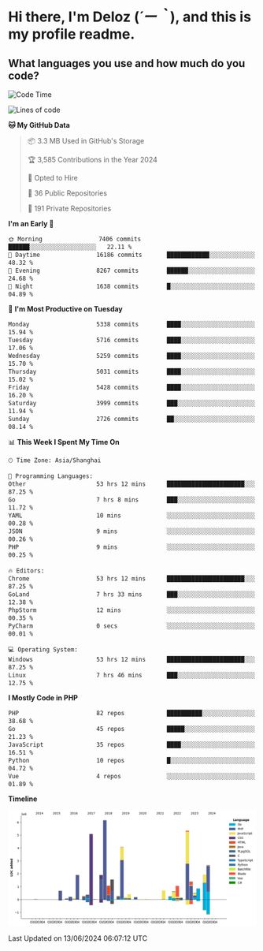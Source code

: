 # **Hi there, I'm Deloz (*´ー｀*), and this is my profile readme.**

## **What languages you use and how much do you code?**

<!--START_SECTION:waka-->
![Code Time](http://img.shields.io/badge/Code%20Time-4%2C192%20hrs%2036%20mins-blue)

![Lines of code](https://img.shields.io/badge/From%20Hello%20World%20I%27ve%20Written-39.8%20million%20lines%20of%20code-blue)

**🐱 My GitHub Data** 

> 📦 3.3 MB Used in GitHub's Storage 
 > 
> 🏆 3,585 Contributions in the Year 2024
 > 
> 💼 Opted to Hire
 > 
> 📜 36 Public Repositories 
 > 
> 🔑 191 Private Repositories 
 > 
**I'm an Early 🐤** 

```text
🌞 Morning                7406 commits        ██████░░░░░░░░░░░░░░░░░░░   22.11 % 
🌆 Daytime                16186 commits       ████████████░░░░░░░░░░░░░   48.32 % 
🌃 Evening                8267 commits        ██████░░░░░░░░░░░░░░░░░░░   24.68 % 
🌙 Night                  1638 commits        █░░░░░░░░░░░░░░░░░░░░░░░░   04.89 % 
```
📅 **I'm Most Productive on Tuesday** 

```text
Monday                   5338 commits        ████░░░░░░░░░░░░░░░░░░░░░   15.94 % 
Tuesday                  5716 commits        ████░░░░░░░░░░░░░░░░░░░░░   17.06 % 
Wednesday                5259 commits        ████░░░░░░░░░░░░░░░░░░░░░   15.70 % 
Thursday                 5031 commits        ████░░░░░░░░░░░░░░░░░░░░░   15.02 % 
Friday                   5428 commits        ████░░░░░░░░░░░░░░░░░░░░░   16.20 % 
Saturday                 3999 commits        ███░░░░░░░░░░░░░░░░░░░░░░   11.94 % 
Sunday                   2726 commits        ██░░░░░░░░░░░░░░░░░░░░░░░   08.14 % 
```


📊 **This Week I Spent My Time On** 

```text
🕑︎ Time Zone: Asia/Shanghai

💬 Programming Languages: 
Other                    53 hrs 12 mins      ██████████████████████░░░   87.25 % 
Go                       7 hrs 8 mins        ███░░░░░░░░░░░░░░░░░░░░░░   11.72 % 
YAML                     10 mins             ░░░░░░░░░░░░░░░░░░░░░░░░░   00.28 % 
JSON                     9 mins              ░░░░░░░░░░░░░░░░░░░░░░░░░   00.26 % 
PHP                      9 mins              ░░░░░░░░░░░░░░░░░░░░░░░░░   00.25 % 

🔥 Editors: 
Chrome                   53 hrs 12 mins      ██████████████████████░░░   87.25 % 
GoLand                   7 hrs 33 mins       ███░░░░░░░░░░░░░░░░░░░░░░   12.38 % 
PhpStorm                 12 mins             ░░░░░░░░░░░░░░░░░░░░░░░░░   00.35 % 
PyCharm                  0 secs              ░░░░░░░░░░░░░░░░░░░░░░░░░   00.01 % 

💻 Operating System: 
Windows                  53 hrs 12 mins      ██████████████████████░░░   87.25 % 
Linux                    7 hrs 46 mins       ███░░░░░░░░░░░░░░░░░░░░░░   12.75 % 
```

**I Mostly Code in PHP** 

```text
PHP                      82 repos            ██████████░░░░░░░░░░░░░░░   38.68 % 
Go                       45 repos            █████░░░░░░░░░░░░░░░░░░░░   21.23 % 
JavaScript               35 repos            ████░░░░░░░░░░░░░░░░░░░░░   16.51 % 
Python                   10 repos            █░░░░░░░░░░░░░░░░░░░░░░░░   04.72 % 
Vue                      4 repos             ░░░░░░░░░░░░░░░░░░░░░░░░░   01.89 % 
```



**Timeline**

![Lines of Code chart](https://raw.githubusercontent.com/deloz/deloz/main/assets/bar_graph.png)


 Last Updated on 13/06/2024 06:07:12 UTC
<!--END_SECTION:waka-->
